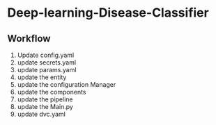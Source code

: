 # Deep-learning-Disease-Classifier

## Workflow

1. Update config.yaml
2. update secrets.yaml
3. update params.yaml
4. update the entity
5. update the configuration Manager
6. update the components
7. update the pipeline
8. update the Main.py
9. update dvc.yaml
